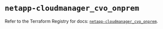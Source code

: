 # `netapp-cloudmanager_cvo_onprem`

Refer to the Terraform Registry for docs: [`netapp-cloudmanager_cvo_onprem`](https://registry.terraform.io/providers/netapp/netapp-cloudmanager/26.0.0/docs/resources/cvo_onprem).
